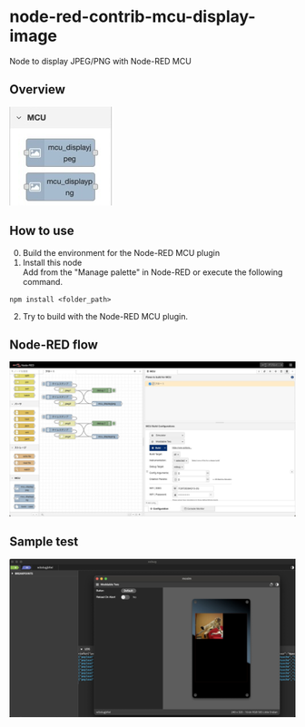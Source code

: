 # node-red-contrib-mcu-display-image

Node to display JPEG/PNG with Node-RED MCU

## Overview

![palette](./image/palette.jpg)

## How to use

0. Build the environment for the Node-RED MCU plugin  
1. Install this node  
Add from the "Manage palette" in Node-RED or execute the following command.  

```
npm install <folder_path>  
```
2. Try to build with the Node-RED MCU plugin.

## Node-RED flow

![flow](./image/flow.jpg)

## Sample test

![sample](./image/sample.jpg)

